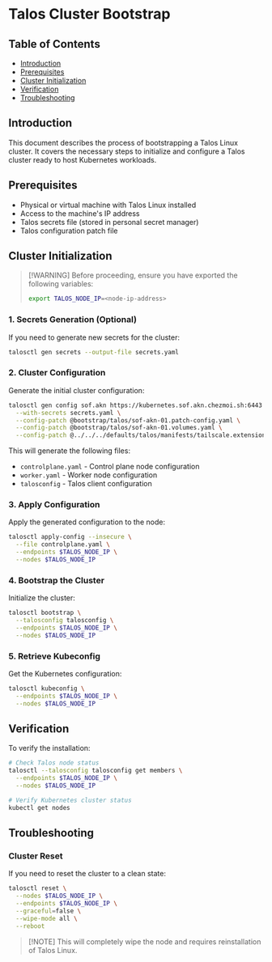 # Talos Cluster Bootstrap

## Table of Contents

* [Introduction](#introduction)
* [Prerequisites](#prerequisites)
* [Cluster Initialization](#cluster-initialization)
* [Verification](#verification)
* [Troubleshooting](#troubleshooting)

## Introduction

This document describes the process of bootstrapping a Talos Linux cluster. It covers the necessary steps to initialize and configure a Talos cluster ready to host Kubernetes workloads.

## Prerequisites

* Physical or virtual machine with Talos Linux installed
* Access to the machine's IP address
* Talos secrets file (stored in personal secret manager)
* Talos configuration patch file

## Cluster Initialization

> \[!WARNING]
> Before proceeding, ensure you have exported the following variables:
>
> ```sh
> export TALOS_NODE_IP=<node-ip-address>
> ```

### 1. Secrets Generation (Optional)

If you need to generate new secrets for the cluster:

```bash
talosctl gen secrets --output-file secrets.yaml
```

### 2. Cluster Configuration

Generate the initial cluster configuration:

```bash
talosctl gen config sof.akn https://kubernetes.sof.akn.chezmoi.sh:6443 \
  --with-secrets secrets.yaml \
  --config-patch @bootstrap/talos/sof-akn-01.patch-config.yaml \
  --config-patch @bootstrap/talos/sof-akn-01.volumes.yaml \
  --config-patch @../../../defaults/talos/manifests/tailscale.extensionserviceconfig.yaml~uncrypted
```

This will generate the following files:

* `controlplane.yaml` - Control plane node configuration
* `worker.yaml` - Worker node configuration
* `talosconfig` - Talos client configuration

### 3. Apply Configuration

Apply the generated configuration to the node:

```bash
talosctl apply-config --insecure \
  --file controlplane.yaml \
  --endpoints $TALOS_NODE_IP \
  --nodes $TALOS_NODE_IP
```

### 4. Bootstrap the Cluster

Initialize the cluster:

```bash
talosctl bootstrap \
  --talosconfig talosconfig \
  --endpoints $TALOS_NODE_IP \
  --nodes $TALOS_NODE_IP
```

### 5. Retrieve Kubeconfig

Get the Kubernetes configuration:

```bash
talosctl kubeconfig \
  --endpoints $TALOS_NODE_IP \
  --nodes $TALOS_NODE_IP
```

## Verification

To verify the installation:

```bash
# Check Talos node status
talosctl --talosconfig talosconfig get members \
  --endpoints $TALOS_NODE_IP \
  --nodes $TALOS_NODE_IP

# Verify Kubernetes cluster status
kubectl get nodes
```

## Troubleshooting

### Cluster Reset

If you need to reset the cluster to a clean state:

```bash
talosctl reset \
  --nodes $TALOS_NODE_IP \
  --endpoints $TALOS_NODE_IP \
  --graceful=false \
  --wipe-mode all \
  --reboot
```

> \[!NOTE]
> This will completely wipe the node and requires reinstallation of Talos Linux.
